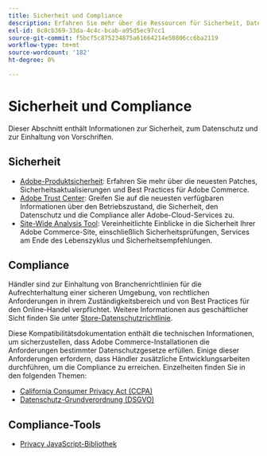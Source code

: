 ```yaml
---
title: Sicherheit und Compliance
description: Erfahren Sie mehr über die Ressourcen für Sicherheit, Datenschutz und Branchenkonformität für Ihr Adobe Commerce-Projekt.
exl-id: 8c8cb369-33da-4c4c-bcab-a95d5ec97cc1
source-git-commit: f5bcf5c875234875a61664214e50806cc6ba2119
workflow-type: tm+mt
source-wordcount: '182'
ht-degree: 0%

---
```


# Sicherheit und Compliance

Dieser Abschnitt enthält Informationen zur Sicherheit, zum Datenschutz und zur Einhaltung von Vorschriften.

## Sicherheit

- [Adobe-Produktsicherheit](https://helpx.adobe.com/de/security.html): Erfahren Sie mehr über die neuesten Patches, Sicherheitsaktualisierungen und Best Practices für Adobe Commerce.
- [Adobe Trust Center](https://www.adobe.com/trust.html): Greifen Sie auf die neuesten verfügbaren Informationen über den Betriebszustand, die Sicherheit, den Datenschutz und die Compliance aller Adobe-Cloud-Services zu.
- [Site-Wide Analysis Tool](../tools/site-wide-analysis-tool/dashboard.md): Vereinheitlichte Einblicke in die Sicherheit Ihrer Adobe Commerce-Site, einschließlich Sicherheitsprüfungen, Services am Ende des Lebenszyklus und Sicherheitsempfehlungen.

## Compliance

Händler sind zur Einhaltung von Branchenrichtlinien für die Aufrechterhaltung einer sicheren Umgebung, von rechtlichen Anforderungen in ihrem Zuständigkeitsbereich und von Best Practices für den Online-Handel verpflichtet. Weitere Informationen aus geschäftlicher Sicht finden Sie unter [Store-Datenschutzrichtlinie](https://experienceleague.adobe.com/docs/commerce-admin/start/compliance/privacy/privacy-policy.html?lang=de).

Diese Kompatibilitätsdokumentation enthält die technischen Informationen, um sicherzustellen, dass Adobe Commerce-Installationen die Anforderungen bestimmter Datenschutzgesetze erfüllen. Einige dieser Anforderungen erfordern, dass Händler zusätzliche Entwicklungsarbeiten durchführen, um die Compliance zu erreichen. Einzelheiten finden Sie in den folgenden Themen:

- [California Consumer Privacy Act (CCPA)](privacy/ccpa.md)
- [Datenschutz-Grundverordnung (DSGVO)](privacy/gdpr.md)

## Compliance-Tools

- [Privacy JavaScript-Bibliothek](privacy/javascript-library.md)
